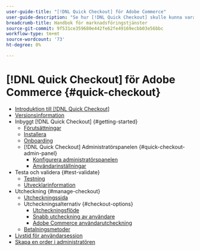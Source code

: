```yaml
---
user-guide-title: "[!DNL Quick Checkout] för Adobe Commerce"
user-guide-description: "Se hur [!DNL Quick Checkout] skulle kunna vara till nytta för er Adobe Commerce-instans och för hur ni framgångsrikt kan anlita och konfigurera tillägget."
breadcrumb-title: Handbok för marknadsföringstjänster
source-git-commit: 9f531ce359680e442fe62fe49169ecbb03e56bbc
workflow-type: tm+mt
source-wordcount: '73'
ht-degree: 0%

---
```



# [!DNL Quick Checkout] för Adobe Commerce {#quick-checkout}

- [Introduktion till [!DNL Quick Checkout]](overview.md)
- [Versionsinformation](release-notes.md)
- Inbyggt [!DNL Quick Checkout] {#getting-started}
   - [Förutsättningar](prerequisites.md)
   - [Installera](install.md)
   - [Onboarding](onboarding.md)
   - [!DNL Quick Checkout] Administratörspanelen {#quick-checkout-admin-panel}
      - [Konfigurera administratörspanelen](admin-panel.md)
      - [Användarinställningar](user-roles-setup.md)
- Testa och validera {#test-validate}
   - [Testning](testing.md)
   - [Utvecklarinformation](developer.md)
- Utcheckning {#manage-checkout}
   - [Utcheckningssida](checkout-page.md)
   - Utcheckningsalternativ {#checkout-options}
      - [Utcheckningsflöde](checkout-flow.md)
      - [Snabb utcheckning av användare](checkout-bolt.md)
      - [Adobe Commerce användarutcheckning](checkout-adobe-commerce.md)
   - [Betalningsmetoder](payment-methods.md)
- [Livstid för användarsession](user-session-lifetime.md)
- [Skapa en order i administratören](create-order-admin.md)
